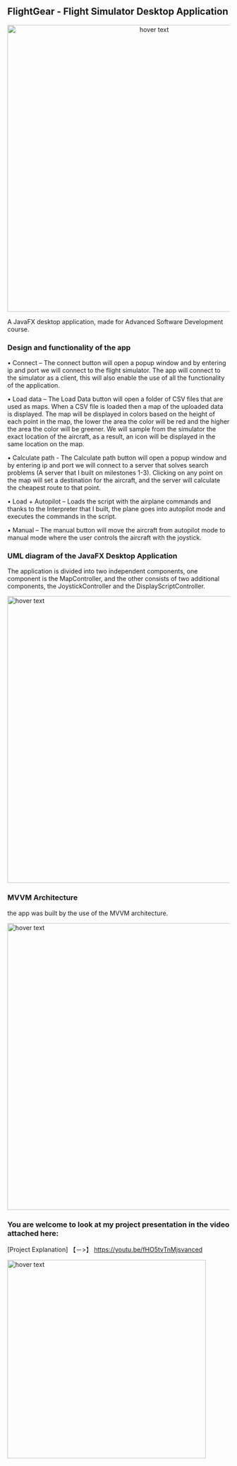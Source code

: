 ## FlightGear - Flight Simulator Desktop Application

<p align="center">
  <img src="https://imagizer.imageshack.com/img922/7666/Q4uNZD.jpg" width="650" title="hover text">
</p>
A JavaFX desktop application, made for Advanced Software Development course.

### Design and functionality of the app
• Connect – The connect button will open a popup window and by entering ip and port we will connect to the flight simulator. The app will connect to the simulator as a client, this will also enable the use of all the functionality of the application.

• Load data – The Load Data button will open a folder of CSV files that are used as maps. When a CSV file is loaded then a map of the uploaded data is displayed. The map will be displayed in colors based on the height of each point in the map, the lower the area the color will be red and the higher the area the color will be greener. We will sample from the simulator the exact location of the aircraft, as a result, an icon will be displayed in the same location on the map.

• Calculate path - The Calculate path button will open a popup window and by entering ip and port we will connect to a server that solves search problems (A server that I built on milestones 1-3). Clicking on any point on the map will set a destination for the aircraft, and the server will calculate the cheapest route to that point.

• Load + Autopilot – Loads the script with the airplane commands and thanks to the Interpreter that I built, the plane goes into autopilot mode and executes the commands in the script.

• Manual – The manual button will move the aircraft from autopilot mode to manual mode where the user controls the aircraft with the joystick.

### UML diagram of the JavaFX Desktop Application

The application is divided into two independent components, one component is the MapController, and the other consists of two additional components, the JoystickController and the DisplayScriptController.

<p align="left">
  <img src="https://imagizer.imageshack.com/img923/414/tHmy9t.jpg" width="650" title="hover text">
</p>

###  MVVM Architecture

the app was built by the use of the MVVM architecture.

<p align="left">
  <img src="https://imagizer.imageshack.com/img923/2949/0gZ5o6.jpg" width="650" title="hover text">
</p>

###  You are welcome to look at my project presentation in the video attached here:
[Project Explanation] 【﻿－>】 https://youtu.be/fHO5tvTnMjsvanced 

<p align="left">
  <img src="https://i.redd.it/b55bnmiqk7s11.jpg" width="450" title="hover text">
</p>
